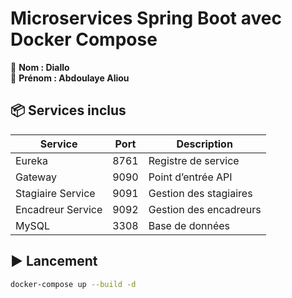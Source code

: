 # Microservices Spring Boot avec Docker Compose

👤 **Nom : Diallo**  
👤 **Prénom : Abdoulaye Aliou**

## 📦 Services inclus

| Service | Port | Description |
|--------|------|-------------|
| Eureka | 8761 | Registre de service |
| Gateway | 9090 | Point d’entrée API |
| Stagiaire Service | 9091 | Gestion des stagiaires |
| Encadreur Service | 9092 | Gestion des encadreurs |
| MySQL | 3308 | Base de données |

## ▶️ Lancement

```bash
docker-compose up --build -d

